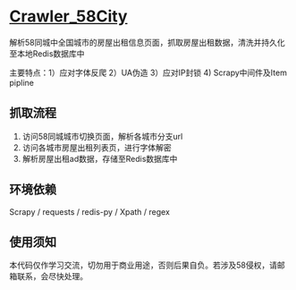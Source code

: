 # [Crawler_58City](https://github.com/sggs7654/Crawler_58City)

解析58同城中全国城市的房屋出租信息页面，抓取房屋出租数据，清洗并持久化至本地Redis数据库中

主要特点：1）应对字体反爬 2）UA伪造 3）应对IP封锁 4) Scrapy中间件及Item pipline

抓取流程
---
1. 访问58同城城市切换页面，解析各城市分支url
2. 访问各城市房屋出租列表页，进行字体解密
3. 解析房屋出租ad数据，存储至Redis数据库中

环境依赖
---

Scrapy / requests / redis-py / Xpath / regex

使用须知
---
本代码仅作学习交流，切勿用于商业用途，否则后果自负。若涉及58侵权，请邮箱联系，会尽快处理。
